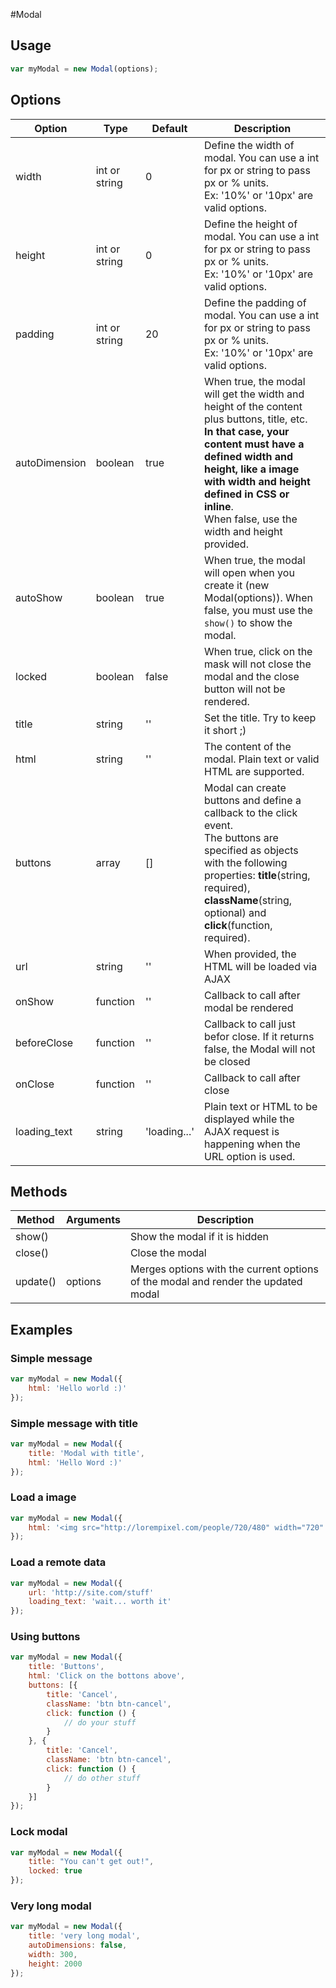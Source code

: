 #Modal

## Usage

```javascript
var myModal = new Modal(options);
```

## Options
Option | Type | Default | Description
---|---|---|---
width | int or string | 0 | Define the width of modal. You can use a int for px or string to pass px or % units.<br> Ex: '10%' or '10px' are valid options.
height | int or string | 0 | Define the height of modal. You can use a int for px or string to pass px or % units.<br> Ex: '10%' or '10px' are valid options.
padding | int or string | 20 | Define the padding of modal. You can use a int for px or string to pass px or % units.<br> Ex: '10%' or '10px' are valid options.
autoDimension | boolean | true | When true, the modal will get the width and height of the content plus buttons, title, etc.<br />**In that case, your content must have a defined width and height, like a image with width and height defined in CSS or inline**. <br />When false, use the width and height provided.
autoShow | boolean | true | When true, the modal will open when you create it (new Modal(options)). When false, you must use the `show()` to show the modal.
locked | boolean | false | When true, click on the mask will not close the modal and the close button will not be rendered.
title | string | '' | Set the title. Try to keep it short ;)
html | string | '' | The content of the modal. Plain text or valid HTML are supported.
buttons | array | [] | Modal can create buttons and define a callback to the click event.<br>The buttons are specified as objects with the following properties: **title**(string, required), **className**(string, optional) and **click**(function, required).
url | string | '' | When provided, the HTML will be loaded via AJAX
onShow | function | '' | Callback to call after modal be rendered
beforeClose | function | '' | Callback to call just befor close. If it returns false, the Modal will not be closed
onClose | function | '' | Callback to call after close
loading_text | string | 'loading...' | Plain text or HTML to be displayed while the AJAX request is happening when the URL option is used.




## Methods
Method | Arguments | Description
---|---|---
show() | | Show the modal if it is hidden
close() | | Close the modal
update() | options | Merges options with the current options of the modal and render the updated modal

## Examples

### Simple message
```javascript
var myModal = new Modal({
    html: 'Hello world :)'
});
```

### Simple message with title
```javascript
var myModal = new Modal({
    title: 'Modal with title',
    html: 'Hello Word :)'
});
```

### Load a image
```javascript
var myModal = new Modal({
    html: '<img src="http://lorempixel.com/people/720/480" width="720" height="480" />'
});
```

### Load a remote data
```javascript
var myModal = new Modal({
    url: 'http://site.com/stuff'
    loading_text: 'wait... worth it'
});
```

### Using buttons
```javascript
var myModal = new Modal({
    title: 'Buttons',
    html: 'Click on the bottons above',
    buttons: [{
        title: 'Cancel',
        className: 'btn btn-cancel',
        click: function () {
            // do your stuff
        }
    }, {
        title: 'Cancel',
        className: 'btn btn-cancel',
        click: function () {
            // do other stuff
        }
    }]
});
```

### Lock modal
```javascript
var myModal = new Modal({
    title: "You can't get out!",
    locked: true
});
```

### Very long modal
```javascript
var myModal = new Modal({
    title: 'very long modal',
    autoDimensions: false,
    width: 300,
    height: 2000
});
```